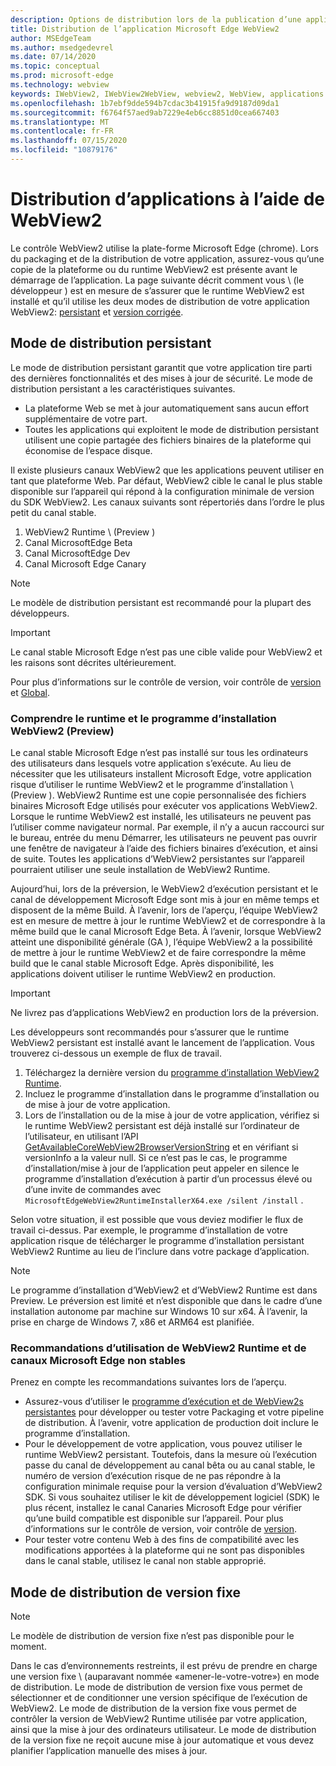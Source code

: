 ```yaml
---
description: Options de distribution lors de la publication d’une application à l’aide de Microsoft Edge WebView2
title: Distribution de l’application Microsoft Edge WebView2
author: MSEdgeTeam
ms.author: msedgedevrel
ms.date: 07/14/2020
ms.topic: conceptual
ms.prod: microsoft-edge
ms.technology: webview
keywords: IWebView2, IWebView2WebView, webview2, WebView, applications WPF, WPF, Edge, ICoreWebView2, ICoreWebView2Host, contrôle de navigateur, html Edge
ms.openlocfilehash: 1b7ebf9dde594b7cdac3b41915fa9d9187d09da1
ms.sourcegitcommit: f6764f57aed9ab7229e4eb6cc8851d0cea667403
ms.translationtype: MT
ms.contentlocale: fr-FR
ms.lasthandoff: 07/15/2020
ms.locfileid: "10879176"
---
```

# Distribution d’applications à l’aide de WebView2  

Le contrôle WebView2 utilise la plate-forme Microsoft Edge (chrome).  Lors du packaging et de la distribution de votre application, assurez-vous qu’une copie de la plateforme ou du runtime WebView2 est présente avant le démarrage de l’application.  La page suivante décrit comment vous \ (le développeur \) est en mesure de s’assurer que le runtime WebView2 est installé et qu’il utilise les deux modes de distribution de votre application WebView2: [persistant](#evergreen-distribution-mode) et [version corrigée](#fixed-version-distribution-mode).  

## Mode de distribution persistant  

Le mode de distribution persistant garantit que votre application tire parti des dernières fonctionnalités et des mises à jour de sécurité.  Le mode de distribution persistant a les caractéristiques suivantes.  

*   La plateforme Web se met à jour automatiquement sans aucun effort supplémentaire de votre part.  
*   Toutes les applications qui exploitent le mode de distribution persistant utilisent une copie partagée des fichiers binaires de la plateforme qui économise de l’espace disque.  

Il existe plusieurs canaux WebView2 que les applications peuvent utiliser en tant que plateforme Web.  Par défaut, WebView2 cible le canal le plus stable disponible sur l’appareil qui répond à la configuration minimale de version du SDK WebView2.  Les canaux suivants sont répertoriés dans l’ordre le plus petit du canal stable.  

1.  WebView2 Runtime \ (Preview \)  
1.  Canal MicrosoftEdge Beta  
1.  Canal MicrosoftEdge Dev  
1.  Canal Microsoft Edge Canary    

> [!NOTE]
> Le modèle de distribution persistant est recommandé pour la plupart des développeurs.  

> [!IMPORTANT]
> Le canal stable Microsoft Edge n’est pas une cible valide pour WebView2 et les raisons sont décrites ultérieurement.  

Pour plus d’informations sur le contrôle de version, voir contrôle de [version][ConceptsVersioning] et [Global][ReferenceWin3209538WebviewIdl].  

### Comprendre le runtime et le programme d’installation WebView2 (Preview)  

Le canal stable Microsoft Edge n’est pas installé sur tous les ordinateurs des utilisateurs dans lesquels votre application s’exécute.  Au lieu de nécessiter que les utilisateurs installent Microsoft Edge, votre application risque d’utiliser le runtime WebView2 et le programme d’installation \ (Preview \).  WebView2 Runtime est une copie personnalisée des fichiers binaires Microsoft Edge utilisés pour exécuter vos applications WebView2.  Lorsque le runtime WebView2 est installé, les utilisateurs ne peuvent pas l’utiliser comme navigateur normal.  Par exemple, il n’y a aucun raccourci sur le bureau, entrée du menu Démarrer, les utilisateurs ne peuvent pas ouvrir une fenêtre de navigateur à l’aide des fichiers binaires d’exécution, et ainsi de suite.  Toutes les applications d’WebView2 persistantes sur l’appareil pourraient utiliser une seule installation de WebView2 Runtime.  

Aujourd’hui, lors de la préversion, le WebView2 d’exécution persistant et le canal de développement Microsoft Edge sont mis à jour en même temps et disposent de la même Build.  À l’avenir, lors de l’aperçu, l’équipe WebView2 est en mesure de mettre à jour le runtime WebView2 et de correspondre à la même build que le canal Microsoft Edge Beta.  À l’avenir, lorsque WebView2 atteint une disponibilité générale (GA \), l’équipe WebView2 a la possibilité de mettre à jour le runtime WebView2 et de faire correspondre la même build que le canal stable Microsoft Edge.  Après disponibilité, les applications doivent utiliser le runtime WebView2 en production.  

> [!IMPORTANT]
> Ne livrez pas d’applications WebView2 en production lors de la préversion.  

Les développeurs sont recommandés pour s’assurer que le runtime WebView2 persistant est installé avant le lancement de l’application. Vous trouverez ci-dessous un exemple de flux de travail.  

1.  Téléchargez la dernière version du [programme d’installation WebView2 Runtime][Webview2Installer].  
1.  Incluez le programme d’installation dans le programme d’installation ou de mise à jour de votre application.  
1.  Lors de l’installation ou de la mise à jour de votre application, vérifiez si le runtime WebView2 persistant est déjà installé sur l’ordinateur de l’utilisateur, en utilisant l’API [GetAvailableCoreWebView2BrowserVersionString](../reference/win32/0-9-538/webview2-idl.md#getavailablecorewebview2browserversionstring) et en vérifiant si versionInfo a la valeur null. Si ce n’est pas le cas, le programme d’installation/mise à jour de l’application peut appeler en silence le programme d’installation d’exécution à partir d’un processus élevé ou d’une invite de commandes avec `MicrosoftEdgeWebView2RuntimeInstallerX64.exe /silent /install` . 

Selon votre situation, il est possible que vous deviez modifier le flux de travail ci-dessus.  Par exemple, le programme d’installation de votre application risque de télécharger le programme d’installation persistant WebView2 Runtime au lieu de l’inclure dans votre package d’application.  

> [!NOTE]
> Le programme d’installation d’WebView2 et d’WebView2 Runtime est dans Preview.  Le préversion est limité et n’est disponible que dans le cadre d’une installation autonome par machine sur Windows 10 sur x64.  À l’avenir, la prise en charge de Windows 7, x86 et ARM64 est planifiée.  

### Recommandations d’utilisation de WebView2 Runtime et de canaux Microsoft Edge non stables  

Prenez en compte les recommandations suivantes lors de l’aperçu.  

*   Assurez-vous d’utiliser le [programme d’exécution et de WebView2s persistantes][Webview2Installer] pour développer ou tester votre Packaging et votre pipeline de distribution.  À l’avenir, votre application de production doit inclure le programme d’installation.  
*   Pour le développement de votre application, vous pouvez utiliser le runtime WebView2 persistant.  Toutefois, dans la mesure où l’exécution passe du canal de développement au canal bêta ou au canal stable, le numéro de version d’exécution risque de ne pas répondre à la configuration minimale requise pour la version d’évaluation d’WebView2 SDK.  Si vous souhaitez utiliser le kit de développement logiciel (SDK) le plus récent, installez le canal Canaries Microsoft Edge pour vérifier qu’une build compatible est disponible sur l’appareil.  Pour plus d’informations sur le contrôle de version, voir contrôle de [version][ConceptsVersioning].  
*   Pour tester votre contenu Web à des fins de compatibilité avec les modifications apportées à la plateforme qui ne sont pas disponibles dans le canal stable, utilisez le canal non stable approprié.  

## Mode de distribution de version fixe  

> [!NOTE]
> Le modèle de distribution de version fixe n’est pas disponible pour le moment.  

Dans le cas d’environnements restreints, il est prévu de prendre en charge une version fixe \ (auparavant nommée «amener-le-votre-votre») en mode de distribution.  Le mode de distribution de version fixe vous permet de sélectionner et de conditionner une version spécifique de l’exécution de WebView2.  Le mode de distribution de la version fixe vous permet de contrôler la version de WebView2 Runtime utilisée par votre application, ainsi que la mise à jour des ordinateurs utilisateur.  Le mode de distribution de la version fixe ne reçoit aucune mise à jour automatique et vous devez planifier l’application manuelle des mises à jour.  

<!-- links -->  

[ConceptsVersioning]: ./versioning.md "Présentation des versions de navigateur et de WebView2 | Documents Microsoft"  
[ReferenceWin3209538WebviewIdl]: ../reference/win32/0-9-538/webview2-idl.md  "Globales | Documents Microsoft"  

[Webview2Installer]: https://developer.microsoft.com/microsoft-edge/webview2 "Programme d’installation de WebView2"  
